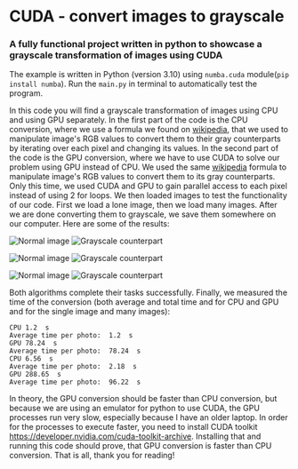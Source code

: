 # CUDA - convert images to grayscale

### A fully functional project written in python to showcase a grayscale transformation of images using CUDA

The example is written in Python (version 3.10) using ```numba.cuda``` module(```pip install numba```). Run the ```main.py``` in terminal to automatically test the program.

In this code you will find a grayscale transformation of images using CPU and using GPU separately.
In the first part of the code is the CPU conversion, where we use a formula we found on [wikipedia](https://en.wikipedia.org/wiki/Grayscale#Converting_color_to_grayscale), that we used to manipulate image's RGB values to convert them to their gray counterparts by iterating over each pixel and changing its values.
In the second part of the code is the GPU conversion, where we have to use CUDA to solve our problem using GPU instead of CPU. We used the same [wikipedia](https://en.wikipedia.org/wiki/Grayscale#Converting_color_to_grayscale) formula to manipulate image's RGB values to convert them to its gray counterparts. Only this time, we used CUDA and GPU to gain parallel access to each pixel instead of using 2 for loops.
We then loaded images to test the functionality of our code. First we load a lone image, then we load many images.
After we are done converting them to grayscale, we save them somewhere on our computer.
Here are some of the results:

![Normal image](https://imgur.com/XSlCr77.png)
![Grayscale counterpart](https://imgur.com/unKPsXp.png)

![Normal image](https://imgur.com/yMRT5oq.png)
![Grayscale counterpart](https://imgur.com/deSQQ2K.png)

![Normal image](https://imgur.com/k5yQW9A.png)
![Grayscale counterpart](https://imgur.com/CPf8zFt.png)

Both algorithms complete their tasks successfully.
Finally, we measured the time of the conversion (both average and total time and for CPU and GPU and for the single image and many images):

```
CPU 1.2  s
Average time per photo:  1.2  s
GPU 78.24  s
Average time per photo:  78.24  s
CPU 6.56  s
Average time per photo:  2.18  s
GPU 288.65  s
Average time per photo:  96.22  s
```

In theory, the GPU conversion should be faster than CPU conversion, but because we are using an emulator for python to use CUDA, the GPU processes run very slow, especially because I have an older laptop.
In order for the processes to execute faster, you need to install CUDA toolkit https://developer.nvidia.com/cuda-toolkit-archive.
Installing that and running this code should prove, that GPU conversion is faster than CPU conversion.
That is all, thank you for reading!
